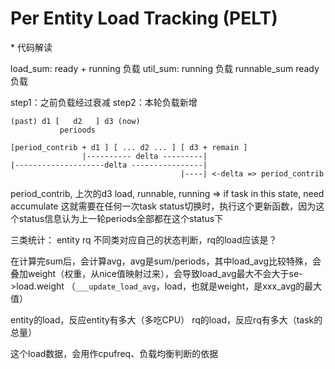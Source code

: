 # Per Entity Load Tracking (PELT)

\* 代码解读

load_sum:	ready + running 负载
util_sum:	running 负载
runnable_sum	ready 负载

step1：之前负载经过衰减
step2：本轮负载新增

```
(past) d1 [   d2   ] d3 (now)
           perioods

[period_contrib + d1 ] [ ... d2 ... ] [ d3 + remain ]
                |---------- delta ---------|
|--------------------delta ----------------|
                                      |----| <-delta => period_contrib
```

period_contrib, 上次的d3
load, runnable, running => if task in this state, need accumulate
这就需要在任何一次task status切换时，执行这个更新函数，因为这个status信息认为上一轮periods全部都在这个status下

三类统计：
entity
rq
不同类对应自己的状态判断，rq的load应该是？

在计算完sum后，会计算avg，avg是sum/periods，其中load_avg比较特殊，会叠加weight（权重，从nice值映射过来），会导致load_avg最大不会大于se->load.weight
（`___update_load_avg`，load，也就是weight，是xxx_avg的最大值）

entity的load，反应entity有多大（多吃CPU）
rq的load，反应rq有多大（task的总量）

这个load数据，会用作cpufreq、负载均衡判断的依据